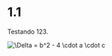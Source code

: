 # 1.1

Testando 123.

<img src="https://latex.codecogs.com/svg.latex?\fn_jvn&space;\Delta&space;=&space;b^2&space;-&space;4&space;\cdot&space;a&space;\cdot&space;c" title="\Delta = b^2 - 4 \cdot a \cdot c" />
